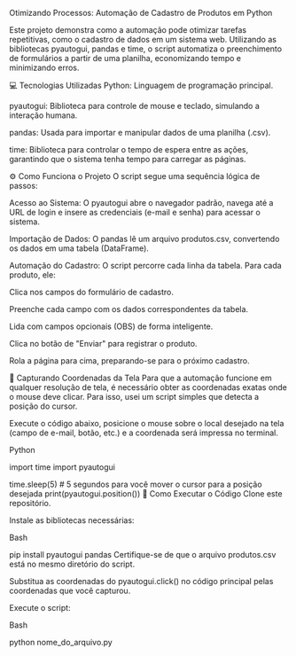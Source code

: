Otimizando Processos: Automação de Cadastro de Produtos em Python

Este projeto demonstra como a automação pode otimizar tarefas repetitivas, como o cadastro de dados em um sistema web. Utilizando as bibliotecas pyautogui, pandas e time, o script automatiza o preenchimento de formulários a partir de uma planilha, economizando tempo e minimizando erros.

💻 Tecnologias Utilizadas
Python: Linguagem de programação principal.

pyautogui: Biblioteca para controle de mouse e teclado, simulando a interação humana.

pandas: Usada para importar e manipular dados de uma planilha (.csv).

time: Biblioteca para controlar o tempo de espera entre as ações, garantindo que o sistema tenha tempo para carregar as páginas.

⚙️ Como Funciona o Projeto
O script segue uma sequência lógica de passos:

Acesso ao Sistema: O pyautogui abre o navegador padrão, navega até a URL de login e insere as credenciais (e-mail e senha) para acessar o sistema.

Importação de Dados: O pandas lê um arquivo produtos.csv, convertendo os dados em uma tabela (DataFrame).

Automação do Cadastro: O script percorre cada linha da tabela. Para cada produto, ele:

Clica nos campos do formulário de cadastro.

Preenche cada campo com os dados correspondentes da tabela.

Lida com campos opcionais (OBS) de forma inteligente.

Clica no botão de "Enviar" para registrar o produto.

Rola a página para cima, preparando-se para o próximo cadastro.

🔧 Capturando Coordenadas da Tela
Para que a automação funcione em qualquer resolução de tela, é necessário obter as coordenadas exatas onde o mouse deve clicar. Para isso, usei um script simples que detecta a posição do cursor.

Execute o código abaixo, posicione o mouse sobre o local desejado na tela (campo de e-mail, botão, etc.) e a coordenada será impressa no terminal.

Python

import time
import pyautogui

time.sleep(5) # 5 segundos para você mover o cursor para a posição desejada
print(pyautogui.position())
🚀 Como Executar o Código
Clone este repositório.

Instale as bibliotecas necessárias:

Bash

pip install pyautogui pandas
Certifique-se de que o arquivo produtos.csv está no mesmo diretório do script.

Substitua as coordenadas do pyautogui.click() no código principal pelas coordenadas que você capturou.

Execute o script:

Bash

python nome_do_arquivo.py

